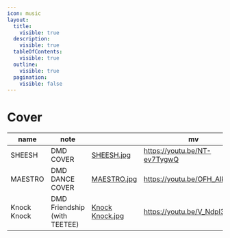 ```yaml
---
icon: music
layout:
  title:
    visible: true
  description:
    visible: true
  tableOfContents:
    visible: true
  outline:
    visible: true
  pagination:
    visible: false
---
```


# Cover

<table data-column-title-hidden data-view="cards">
  <thead>
    <tr>
      <th>name</th>
      <th>note</th>
      <th data-hidden data-card-cover data-type="files"></th>
      <th data-hidden data-type="content-ref">mv</th>
    </tr>
  </thead>
  
  <tbody>
    <tr>
      <td>SHEESH</td>
      <td>DMD COVER</td>
      <td><a href="../.gitbook/assets/SHEESH.jpg">SHEESH.jpg</a></td>
      <td><a href="https://youtu.be/NT-ev7TygwQ">https://youtu.be/NT-ev7TygwQ</a></td>
    </tr>
    <tr>
      <td>MAESTRO</td>
      <td>DMD DANCE COVER</td>
      <td><a href="../.gitbook/assets/MAESTRO.jpg">MAESTRO.jpg</a></td>
      <td><a href="https://youtu.be/OFH_Alk1rUQ">https://youtu.be/OFH_Alk1rUQ</a></td>
    </tr>
    <tr>
      <td>Knock Knock</td>
      <td>DMD Friendship (with TEETEE)</td>
      <td><a href="../.gitbook/assets/Knock Knock.jpg">Knock Knock.jpg</a></td>
      <td><a href="https://youtu.be/V_NdpI3bCHE">https://youtu.be/V_NdpI3bCHE</a></td>
    </tr>
  </tbody>
</table>

